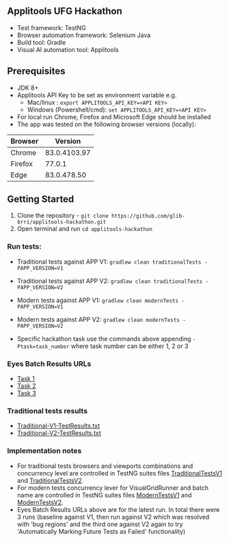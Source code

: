 ## Applitools UFG Hackathon 

- Test framework: TestNG 
- Browser automation framework: Selenium Java
- Build tool: Gradle
- Visual AI automation tool: Applitools

## Prerequisites

- JDK 8+
- Applitools API Key to be set as environment variable e.g. 
  - Mac/linux : `export APPLITOOLS_API_KEY=<API KEY>`
  - Windows (Powershell/cmd): `set APPLITOOLS_API_KEY=<API KEY>`
- For local run Chrome, Firefox and Microsoft Edge should be installed
- The app was tested on the following browser versions (locally):

| Browser       | Version       |
| ------------- | ------------- |
| Chrome        | 83.0.4103.97  |
| Firefox       | 77.0.1        |
| Edge          | 83.0.478.50   |


## Getting Started

1. Clone the repository - `git clone https://github.com/glib-brri/applitools-hackathon.git`
2. Open terminal and run `cd applitools-hackathon`

### Run tests:

- Traditional tests against APP V1: `gradlew clean traditionalTests -PAPP_VERSION=V1`
- Traditional tests against APP V2: `gradlew clean traditionalTests -PAPP_VERSION=V2`
- Modern tests against APP V1: `gradlew clean modernTests -PAPP_VERSION=V1`
- Modern tests against APP V2: `gradlew clean modernTests -PAPP_VERSION=V2`

- Specific hackathon task use the commands above appending `-Ptask=task_number` where task number can be either 1, 2 or 3

### Eyes Batch Results URLs

 - [Task 1](https://eyes.applitools.com/app/test-results/00000251809825918588)
 - [Task 2](https://eyes.applitools.com/app/test-results/00000251809825885862)
 - [Task 3](https://eyes.applitools.com/app/test-results/00000251809825854185)
 
### Traditional tests results
- [Traditional-V1-TestResults.txt](Traditional-V1-TestResults.txt)
- [Traditional-V2-TestResults.txt](Traditional-V2-TestResults.txt)

### Implementation notes

- For traditional tests browsers and viewports combinations and concurrency level are controlled in TestNG suites files [TraditionalTestsV1](src/test/resources/TraditionalTestsV1.xml) and [TraditionalTestsV2](src/test/resources/TraditionalTestsV2.xml).
- For modern tests concurrency lever for VisualGridRunner and batch name are controlled in TestNG suites files [ModernTestsV1](src/test/resources/ModernTestsV1.xml) and [ModernTestsV2](src/test/resources/ModernTestsV2.xml).
- Eyes Batch Results URLs above are for the latest run. In total there were 3 runs (baseline against V1, then run against V2 which was resolved with 'bug regions' and the third one against V2 again to try 'Automatically Marking Future Tests as Failed' functionality)
